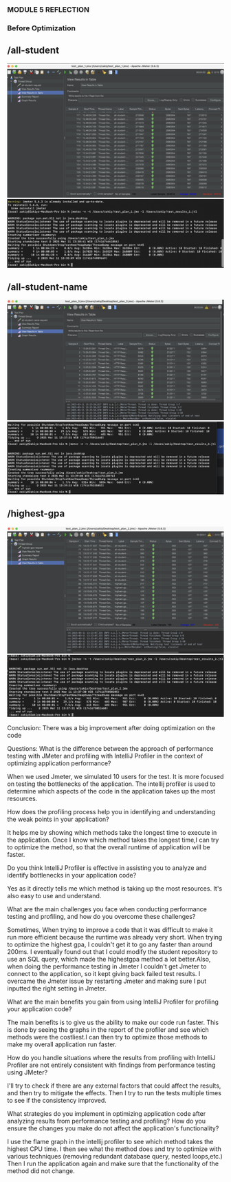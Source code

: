 ### MODULE 5 REFLECTION
### Before Optimization

## /all-student
![alt text](images/testplan1.jpg)
![alt text](images/testpla1(terminal).png)
## /all-student-name
![alt text](images/all-student-name.png)
![alt text](images/all-student-name(terminal).png)
## /highest-gpa
![alt text](images/highestgpa.png)
![alt text](images/highestgpa(terminal).png)

Conclusion: There was a big improvement after doing optimization on the code

Questions:
What is the difference between the approach of performance testing with JMeter and profiling with IntelliJ Profiler in the context of optimizing application performance?


When we used Jmeter, we simulated 10 users for the test. It is more focused on testing the bottlenecks of the application. The intellij profiler is used to determine
which aspects of the code in the application takes up the most resources.

How does the profiling process help you in identifying and understanding the weak points in your application?


It helps me by showing which methods take the longest time to execute in the application. Once I know which method takes the longest time,I can
try to optimize the method, so that the overall runtime of application will be faster. 

Do you think IntelliJ Profiler is effective in assisting you to analyze and identify bottlenecks in your application code?


Yes as it directly tells me which method is taking up the most resources. It's also easy to use and understand. 


What are the main challenges you face when conducting performance testing and profiling, and how do you overcome these challenges?


Sometimes, When trying to improve a code that it was difficult to make it run more efficient because the runtime was already very short. When trying to optimize the highest gpa, I couldn't get it
to go any faster than around 200ms. I eventually found out that I could modify the student repository to use an SQL query, which made the highestgpa method a lot better.Also, when doing the 
performance testing in Jmeter I couldn't get Jmeter to connect to the application, so it kept giving back failed test results. I overcame the Jmeter issue by restarting Jmeter and making 
sure I put inputted the right setting in Jmeter. 


What are the main benefits you gain from using IntelliJ Profiler for profiling your application code?


The main benefits is to give us the ability to make our code run faster. This is done by seeing the graphs in the report of the profiler and see which methods were the costliest.I can then
try to optimize those methods to make my overall application run faster.


How do you handle situations where the results from profiling with IntelliJ Profiler are not entirely consistent with findings from performance testing using JMeter?


I'll try to check if there are any external factors that could affect the results, and then try to mitigate the effects. Then I try to run the tests multiple times to see if the consistency improved. 

What strategies do you implement in optimizing application code after analyzing results from performance testing and profiling? How do you ensure the changes you make do not affect the application's functionality?


I use the flame graph in the intellij profiler to see which method takes the highest CPU time. I then see what the method does and try to optimize with various techniques (removing redundant database query, nested loops,etc.)
Then I run the application again and make sure that the functionality of the method did not change.

